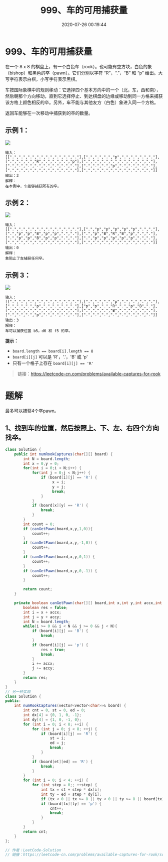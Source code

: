 ﻿---
title: 999、车的可用捕获量
categories:
- leetcode
tags:
  - null
date: 2020-07-26 00:19:44
---

# 999、车的可用捕获量
在一个 8 x 8 的棋盘上，有一个白色车（rook）。也可能有空方块，白色的象（bishop）和黑色的卒（pawn）。它们分别以字符 “R”，“.”，“B” 和 “p” 给出。大写字符表示白棋，小写字符表示黑棋。

车按国际象棋中的规则移动：它选择四个基本方向中的一个（北，东，西和南），然后朝那个方向移动，直到它选择停止、到达棋盘的边缘或移动到同一方格来捕获该方格上颜色相反的卒。另外，车不能与其他友方（白色）象进入同一个方格。

返回车能够在一次移动中捕获到的卒的数量。
 

## 示例 1：
![](../../images/999_example_1.png)

```
输入：
[[".",".",".",".",".",".",".","."],[".",".",".","p",".",".",".","."],[".",".",".","R",".",".",".","p"],[".",".",".",".",".",".",".","."],[".",".",".",".",".",".",".","."],[".",".",".","p",".",".",".","."],[".",".",".",".",".",".",".","."],[".",".",".",".",".",".",".","."]]
输出：3
解释：
在本例中，车能够捕获所有的卒。
```
## 示例 2：
![](../../images/999_example_2.png)

```
输入：
[[".",".",".",".",".",".",".","."],[".","p","p","p","p","p",".","."],[".","p","p","B","p","p",".","."],[".","p","B","R","B","p",".","."],[".","p","p","B","p","p",".","."],[".","p","p","p","p","p",".","."],[".",".",".",".",".",".",".","."],[".",".",".",".",".",".",".","."]]
输出：0
解释：
象阻止了车捕获任何卒。
```
## 示例 3：

![](../../images/999_example_3.png)
```
输入：
[[".",".",".",".",".",".",".","."],[".",".",".","p",".",".",".","."],[".",".",".","p",".",".",".","."],["p","p",".","R",".","p","B","."],[".",".",".",".",".",".",".","."],[".",".",".","B",".",".",".","."],[".",".",".","p",".",".",".","."],[".",".",".",".",".",".",".","."]]
输出：3
解释： 
车可以捕获位置 b5，d6 和 f5 的卒。
```

**提示：**

- `board.length == board[i].length == 8`
- `board[i][j]` 可以是 'R'，'.'，'B' 或 'p'
- 只有一个格子上存在 `board[i][j] == 'R'`

> 链接：https://leetcode-cn.com/problems/available-captures-for-rook

# 题解
最多可以捕获4个卒pawn。
## 1、找到车的位置，然后按照上、下、左、右四个方向找卒。
```Java
class Solution {
    public int numRookCaptures(char[][] board) {
        int N = board.length;
        int x = 0,y = 0;
        for(int i = 0;i < N;i++) {
            for(int j = 0;j < N;j++) {
                if (board[i][j] == 'R') {
                     x = i;
                     y = j;
                     break;
                }
            }
            if (board[x][y] == 'R') {
                break;
            }
        }
        int count = 0;
        if (canGetPawn(board,x,y,1,0)){
            count++;
        }
        if (canGetPawn(board,x,y,-1,0)) {
            count++;
        }
        if (canGetPawn(board,x,y,0,1)) {
            count++;
        }
        if (canGetPawn(board,x,y,0,-1)) {
            count++;
        }

        return count;
    }

    private boolean canGetPawn(char[][] board,int x,int y,int accx,int accy){
        boolean res = false;
        int i = x + accx;
        int j = y + accy;
        int N = board.length;
        while(i >= 0 && i < N && j >= 0 && j < N){
            if (board[i][j] == 'B') {
                break;
            }
            if (board[i][j] == 'p') {
                res = true;
                break;
            }
            i += accx;
            j += accy;
        }
        return res;
    }
}
// 另一种实现
class Solution {
public:
    int numRookCaptures(vector<vector<char>>& board) {
        int cnt = 0, st = 0, ed = 0;
        int dx[4] = {0, 1, 0, -1};
        int dy[4] = {1, 0, -1, 0};
        for (int i = 0; i < 8; ++i) {
            for (int j = 0; j < 8; ++j) {
                if (board[i][j] == 'R') {
                    st = i;
                    ed = j;
                    break;
                }
            }
            if (board[et][ed] == 'R') {
                break;
            }
        }
        for (int i = 0; i < 4; ++i) {
            for (int step = 0;; ++step) {
                int tx = st + step * dx[i];
                int ty = ed + step * dy[i];
                if (tx < 0 || tx >= 8 || ty < 0 || ty >= 8 || board[tx][ty] == 'B') break;
                if (board[tx][ty] == 'p') {
                    cnt++;
                    break;
                }
            }
        }
        return cnt;
    }
};

// 作者：LeetCode-Solution
// 链接：https://leetcode-cn.com/problems/available-captures-for-rook/solution/che-de-ke-yong-bu-huo-liang-by-leetcode-solution/
```